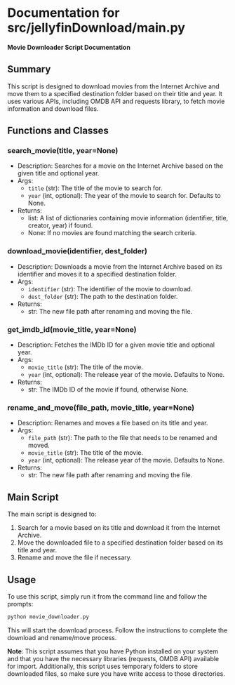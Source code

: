 # Documentation for src/jellyfinDownload/main.py

**Movie Downloader Script Documentation**

**Summary**
------------

This script is designed to download movies from the Internet Archive and move them to a specified destination folder based on their title and year. It uses various APIs, including OMDB API and requests library, to fetch movie information and download files.

**Functions and Classes**
------------------------

### search_movie(title, year=None)

*   Description: Searches for a movie on the Internet Archive based on the given title and optional year.
*   Args:
    *   `title` (str): The title of the movie to search for.
    *   `year` (int, optional): The year of the movie to search for. Defaults to None.
*   Returns:
    *   list: A list of dictionaries containing movie information (identifier, title, creator, year) if found.
    *   None: If no movies are found matching the search criteria.

### download_movie(identifier, dest_folder)

*   Description: Downloads a movie from the Internet Archive based on its identifier and moves it to a specified destination folder.
*   Args:
    *   `identifier` (str): The identifier of the movie to download.
    *   `dest_folder` (str): The path to the destination folder.
*   Returns:
    *   str: The new file path after renaming and moving the file.

### get_imdb_id(movie_title, year=None)

*   Description: Fetches the IMDb ID for a given movie title and optional year.
*   Args:
    *   `movie_title` (str): The title of the movie.
    *   `year` (int, optional): The release year of the movie. Defaults to None.
*   Returns:
    *   str: The IMDb ID of the movie if found, otherwise None.

### rename_and_move(file_path, movie_title, year=None)

*   Description: Renames and moves a file based on its title and year.
*   Args:
    *   `file_path` (str): The path to the file that needs to be renamed and moved.
    *   `movie_title` (str): The title of the movie.
    *   `year` (int, optional): The release year of the movie. Defaults to None.
*   Returns:
    *   str: The new file path after renaming and moving the file.

**Main Script**
---------------

The main script is designed to:

1.  Search for a movie based on its title and download it from the Internet Archive.
2.  Move the downloaded file to a specified destination folder based on its title and year.
3.  Rename and move the file if necessary.

**Usage**
---------

To use this script, simply run it from the command line and follow the prompts:

```bash
python movie_downloader.py
```

This will start the download process. Follow the instructions to complete the download and rename/move process.

**Note**: This script assumes that you have Python installed on your system and that you have the necessary libraries (requests, OMDB API) available for import. Additionally, this script uses temporary folders to store downloaded files, so make sure you have write access to those directories.